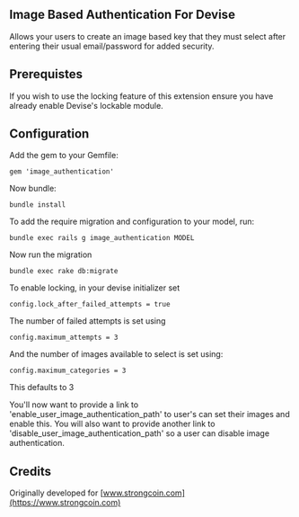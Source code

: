 ## Image Based Authentication For Devise

Allows your users to create an image based key that they must select after entering their usual email/password for added security.

## Prerequistes

If you wish to use the locking feature of this extension ensure you have already enable Devise's lockable module.

## Configuration

Add the gem to your Gemfile:

    gem 'image_authentication'

Now bundle:

    bundle install

To add the require migration and configuration to your model, run:

    bundle exec rails g image_authentication MODEL

Now run the migration

    bundle exec rake db:migrate

To enable locking, in your devise initializer set

    config.lock_after_failed_attempts = true

The number of failed attempts is set using

    config.maximum_attempts = 3

And the number of images available to select is set using:

    config.maximum_categories = 3

This defaults to 3

You'll now want to provide a link to 'enable_user_image_authentication_path' to user's can set their images and enable this.
You will also want to provide another link to 'disable_user_image_authentication_path' so a user can disable image authentication.

## Credits

Originally developed for [www.strongcoin.com](https://www.strongcoin.com)